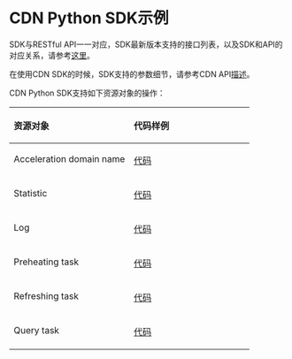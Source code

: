# CDN Python SDK示例<a name="ZH-CN_TOPIC_0119067599"></a>

SDK与RESTful API一一对应，SDK最新版本支持的接口列表，以及SDK和API的对应关系，请参考[这里](Python-CDN.md)。

在使用CDN SDK的时候，SDK支持的参数细节，请参考CDN API[描述](https://support.huaweicloud.com/api-cdn/zh-cn_topic_0071728290.html)。

CDN Python SDK支持如下资源对象的操作：

<a name="table63415886192049"></a>
<table><thead align="left"><tr id="row66356383192049"><th class="cellrowborder" valign="top" width="50%" id="mcps1.1.3.1.1"><p id="p55421527192049"><a name="p55421527192049"></a><a name="p55421527192049"></a>资源对象</p>
</th>
<th class="cellrowborder" valign="top" width="50%" id="mcps1.1.3.1.2"><p id="p59958670192049"><a name="p59958670192049"></a><a name="p59958670192049"></a>代码样例</p>
</th>
</tr>
</thead>
<tbody><tr id="row2757124192049"><td class="cellrowborder" valign="top" width="50%" headers="mcps1.1.3.1.1 "><p id="p285116383248"><a name="p285116383248"></a><a name="p285116383248"></a>Acceleration domain name</p>
</td>
<td class="cellrowborder" valign="top" width="50%" headers="mcps1.1.3.1.2 "><p id="p37211184192049"><a name="p37211184192049"></a><a name="p37211184192049"></a><a href="https://github.com/huaweicloud/huaweicloud-sdk-python/blob/master/examples/cdn/Domain.py" target="_blank" rel="noopener noreferrer">代码</a></p>
</td>
</tr>
<tr id="row66465200192049"><td class="cellrowborder" valign="top" width="50%" headers="mcps1.1.3.1.1 "><p id="p2566151514266"><a name="p2566151514266"></a><a name="p2566151514266"></a>Statistic</p>
</td>
<td class="cellrowborder" valign="top" width="50%" headers="mcps1.1.3.1.2 "><p id="p4783656192049"><a name="p4783656192049"></a><a name="p4783656192049"></a><a href="https://github.com/huaweicloud/huaweicloud-sdk-python/blob/master/examples/cdn/Static.py" target="_blank" rel="noopener noreferrer">代码</a></p>
</td>
</tr>
<tr id="row43052908192049"><td class="cellrowborder" valign="top" width="50%" headers="mcps1.1.3.1.1 "><p id="p64733548192049"><a name="p64733548192049"></a><a name="p64733548192049"></a>Log</p>
</td>
<td class="cellrowborder" valign="top" width="50%" headers="mcps1.1.3.1.2 "><p id="p8926053192049"><a name="p8926053192049"></a><a name="p8926053192049"></a><a href="https://github.com/huaweicloud/huaweicloud-sdk-python/blob/master/examples/cdn/Log.py" target="_blank" rel="noopener noreferrer">代码</a></p>
</td>
</tr>
<tr id="row15944567559"><td class="cellrowborder" valign="top" width="50%" headers="mcps1.1.3.1.1 "><p id="p696811247551"><a name="p696811247551"></a><a name="p696811247551"></a>Preheating task</p>
</td>
<td class="cellrowborder" valign="top" width="50%" headers="mcps1.1.3.1.2 "><p id="p161841838135512"><a name="p161841838135512"></a><a name="p161841838135512"></a><a href="https://github.com/huaweicloud/huaweicloud-sdk-python/blob/master/examples/cdn/preheatTask.py" target="_blank" rel="noopener noreferrer">代码</a></p>
</td>
</tr>
<tr id="row170911125512"><td class="cellrowborder" valign="top" width="50%" headers="mcps1.1.3.1.1 "><p id="p8968172425514"><a name="p8968172425514"></a><a name="p8968172425514"></a>Refreshing task</p>
</td>
<td class="cellrowborder" valign="top" width="50%" headers="mcps1.1.3.1.2 "><p id="p107018118557"><a name="p107018118557"></a><a name="p107018118557"></a><a href="https://github.com/huaweicloud/huaweicloud-sdk-python/blob/master/examples/cdn/refreshTask.py" target="_blank" rel="noopener noreferrer">代码</a></p>
</td>
</tr>
<tr id="row4122111525518"><td class="cellrowborder" valign="top" width="50%" headers="mcps1.1.3.1.1 "><p id="p0968152414557"><a name="p0968152414557"></a><a name="p0968152414557"></a>Query task</p>
</td>
<td class="cellrowborder" valign="top" width="50%" headers="mcps1.1.3.1.2 "><p id="p15123111516551"><a name="p15123111516551"></a><a name="p15123111516551"></a><a href="https://github.com/huaweicloud/huaweicloud-sdk-python/blob/master/examples/cdn/queryTask.py" target="_blank" rel="noopener noreferrer">代码</a></p>
</td>
</tr>
</tbody>
</table>

